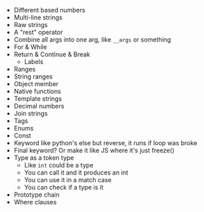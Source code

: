 - Different based numbers
- Multi-line strings
- Raw strings
- A "rest" operator
- Combine all args into one arg, like `__args` or something
- For & While
- Return & Continue & Break
  - Labels
- Ranges
- String ranges
- Object member
- Native functions
- Template strings
- Decimal numbers
- Join strings
- Tags
- Enums
- Const
- Keyword like python's else but reverse, it runs if loop was broke
- Final keyword? Or make it like JS where it's just freeze()
- Type as a token type
  - Like `int` could be a type
  - You can call it and it produces an int
  - You can use it in a match case
  - You can check if a type is it
- Prototype chain
- Where clauses